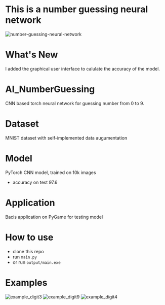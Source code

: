 # This is a number guessing neural network

![number-guessing-neural-network](https://github.com/kavinbharathii/number-guessing-neural-network.git)

# What's New

I added the graphical user interface to calulate the accuracy of the model.

# AI_NumberGuessing

CNN based torch neural network for guessing number from 0 to 9.

# Dataset

MNIST dataset with self-implemented data augumentation

# Model

PyTorch CNN model, trained on 10k images

- accuracy on test 97.6

# Application

Bacis application on PyGame for testing model

# How to use

- clone this repo
- run `main.py`
- or run `output/main.exe`

# Examples

![example_digit3](https://user-images.githubusercontent.com/70107851/222123986-a966e986-5e76-45bd-bc7f-a6a04c4a51f7.png)
![example_digit9](https://user-images.githubusercontent.com/70107851/222123989-58a20028-441e-4ccd-bd66-e5c60164670b.png)
![example_digit4](https://user-images.githubusercontent.com/70107851/222123991-e988dd78-770d-4399-8f01-a3d9451d3360.png)

